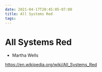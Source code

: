 ```yaml
---
date: 2021-04-17T20:45:05-07:00
title: All Systems Red
tags: 
---
```


# All Systems Red

* Martha Wells

https://en.wikipedia.org/wiki/All_Systems_Red